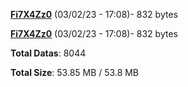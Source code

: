 [**Fi7X4Zz0**](/data/Fi7X4Zz0.txt) (03/02/23 - 17:08)- 832 bytes

[**Fi7X4Zz0**](/data/Fi7X4Zz0.txt) (03/02/23 - 17:08)- 832 bytes

**Total Datas**: 8044

**Total Size**: 53.85 MB / 53.8 MB